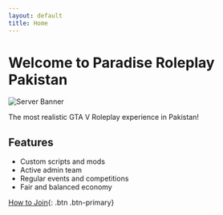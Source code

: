 ```yaml
---
layout: default
title: Home
---
```


# Welcome to Paradise Roleplay Pakistan

![Server Banner](/assets/images/banner.jpg)

The most realistic GTA V Roleplay experience in Pakistan!

## Features
- Custom scripts and mods
- Active admin team
- Regular events and competitions
- Fair and balanced economy

[How to Join](/apply/){: .btn .btn-primary}
